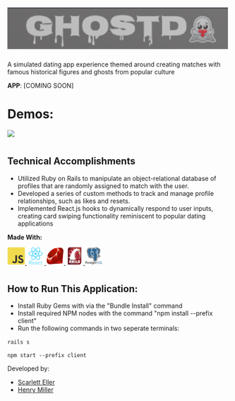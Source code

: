 # <img src='title.png' width='500'>

A simulated dating app experience themed around creating matches with famous historical figures and ghosts from popular culture




**APP**: [COMING SOON]

# Demos:

<img src='ghostd-demo.gif' width='500'>

#
## Technical Accomplishments

* Utilized Ruby on Rails to manipulate an object-relational database of profiles that are randomly assigned to match with the user.
* Developed a series of custom methods to track and manage profile relationships, such as likes and resets.
* Implemented React.js hooks to dynamically respond to user inputs, creating card swiping functionality reminiscent to popular dating applications

**Made With:** 

<a href="https://developer.mozilla.org/en-US/docs/Web/JavaScript" target="_blank" rel="noreferrer"> <img src="https://raw.githubusercontent.com/devicons/devicon/master/icons/javascript/javascript-original.svg" alt="javascript" width="40" height="40"/> </a> 
  <a href="https://reactjs.org/" target="_blank" rel="noreferrer"> <img src="https://raw.githubusercontent.com/devicons/devicon/master/icons/react/react-original-wordmark.svg" alt="react" width="40" height="40"/> </a> 
  <a href="https://www.ruby-lang.org/en/" target="_blank" rel="noreferrer"> <img src="https://raw.githubusercontent.com/devicons/devicon/master/icons/ruby/ruby-original.svg" alt="ruby" width="40" height="40"/> </a>
   <a href="https://rubyonrails.org" target="_blank" rel="noreferrer"> <img src="https://raw.githubusercontent.com/devicons/devicon/master/icons/rails/rails-original-wordmark.svg" alt="rails" width="40" height="40"/> </a> 
    <a href="https://www.postgresql.org" target="_blank" rel="noreferrer"> <img src="https://raw.githubusercontent.com/devicons/devicon/master/icons/postgresql/postgresql-original-wordmark.svg" alt="postgresql" width="40" height="40"/> </a>
#
## How to Run This Application:
* Install Ruby Gems with via the "Bundle Install" command
* Install required NPM nodes with the command "npm install --prefix client"
* Run the following commands in two seperate terminals:

```
rails s
```

```
npm start --prefix client
```

Developed by: 
* [Scarlett Eller](https://github.com/ScarlettEller1715)
* [Henry Miller](https://github.com/henreth/)


